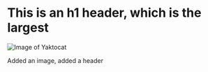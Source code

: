 # This is an h1 header, which is the largest

![Image of Yaktocat](https://octodex.github.com/images/yaktocat.png)





















Added an image, added a header
